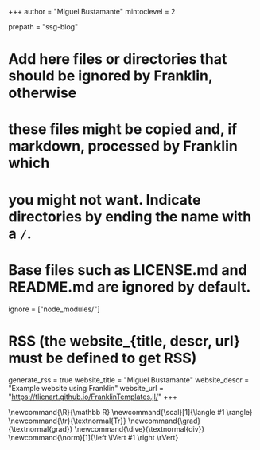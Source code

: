 <!--
Add here global page variables to use throughout your website.
-->
+++
author = "Miguel Bustamante"
mintoclevel = 2

prepath = "ssg-blog"

# Add here files or directories that should be ignored by Franklin, otherwise
# these files might be copied and, if markdown, processed by Franklin which
# you might not want. Indicate directories by ending the name with a `/`.
# Base files such as LICENSE.md and README.md are ignored by default.
ignore = ["node_modules/"]

# RSS (the website_{title, descr, url} must be defined to get RSS)
generate_rss = true
website_title = "Miguel Bustamante"
website_descr = "Example website using Franklin"
website_url   = "https://tlienart.github.io/FranklinTemplates.jl/"
+++

<!--
Add here global latex commands to use throughout your pages.
-->
\newcommand{\R}{\mathbb R}
\newcommand{\scal}[1]{\langle #1 \rangle}
\newcommand{\tr}{\textnormal{Tr}}
\newcommand{\grad}{\textnormal{grad}}
\newcommand{\dive}{\textnormal{div}}
\newcommand{\norm}[1]{\left \lVert #1 \right \rVert}
